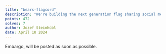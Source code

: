 ```yaml
---
title: "bears-flagcord"
description: "We're building the next generation flag sharing social media inside discord! Join us for the fun flag sharing activity, well uhm actually I might need to finish testing my code. Use code 'flag' to get instant access to the flag!"
points: 472
solves: 7
author: Jozef Steinhübl
date: April 10 2024
---
```


Embargo, will be posted as soon as possible.